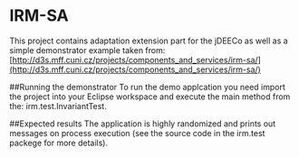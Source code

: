 IRM-SA
======

This project contains adaptation extension part for the jDEECo as well as a simple demonstrator example taken from: [http://d3s.mff.cuni.cz/projects/components_and_services/irm-sa/](http://d3s.mff.cuni.cz/projects/components_and_services/irm-sa/)

##Running the demonstrator
To run the demo applcation you need import the project into your Eclipse workspace and execute the main method from the: irm.test.InvariantTest.

##Expected results
The application is highly randomized and prints out messages on process execution (see the source code in the irm.test packege for more details).
